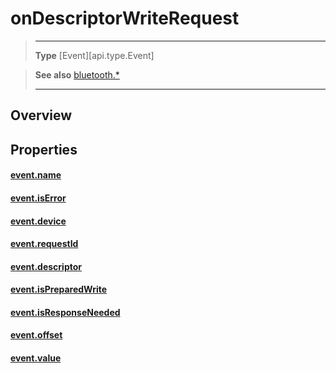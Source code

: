 # onDescriptorWriteRequest

> --------------------- ------------------------------------------------------------------------------------------
> __Type__              [Event][api.type.Event]


> __See also__          [bluetooth.*](/plugin/bluetooth.md)
> --------------------- ------------------------------------------------------------------------------------------

## Overview

## Properties

#### [event.name](/plugin/bluetooth/type/Server/event/onDescriptorWriteRequest/name.md)

#### [event.isError](/plugin/bluetooth/type/Server/event/onDescriptorWriteRequest/isError.md)

#### [event.device](/plugin/bluetooth/type/Server/event/onDescriptorWriteRequest/device.md)

#### [event.requestId](/plugin/bluetooth/type/Server/event/onDescriptorWriteRequest/requestId.md)

#### [event.descriptor](/plugin/bluetooth/type/Server/event/onDescriptorWriteRequest/descriptor.md)

#### [event.isPreparedWrite](/plugin/bluetooth/type/Server/event/onDescriptorWriteRequest/isPreparedWrite.md)

#### [event.isResponseNeeded](/plugin/bluetooth/type/Server/event/onDescriptorWriteRequest/isResponseNeeded.md)

#### [event.offset](/plugin/bluetooth/type/Server/event/onDescriptorWriteRequest/offset.md)

#### [event.value](/plugin/bluetooth/type/Server/event/onDescriptorWriteRequest/value.md)